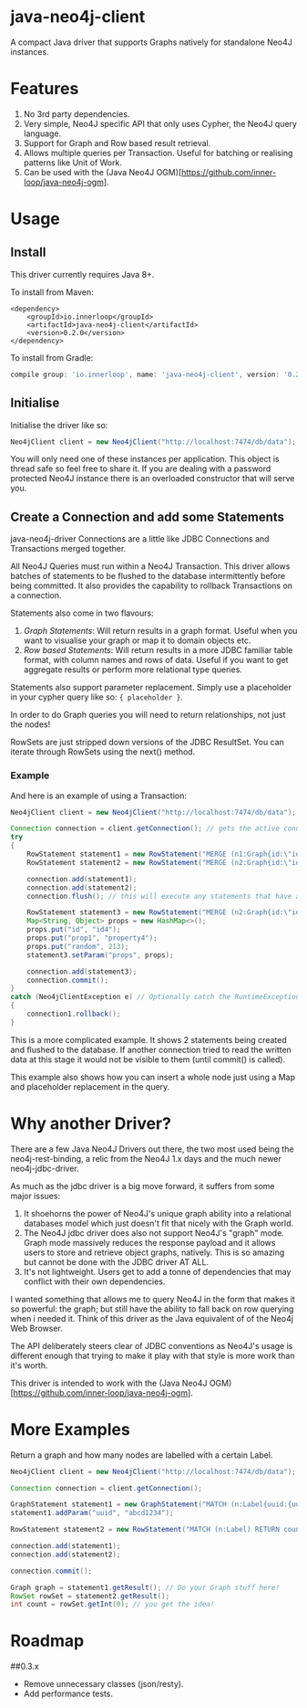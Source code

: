 java-neo4j-client
=================

A compact Java driver that supports Graphs natively for standalone Neo4J instances.

# Features

1. No 3rd party dependencies.
1. Very simple, Neo4J specific API that only uses Cypher, the Neo4J query language.
1. Support for Graph and Row based result retrieval.
1. Allows multiple queries per Transaction. Useful for batching or realising patterns like Unit of Work.
1. Can be used with the (Java Neo4J OGM)[https://github.com/inner-loop/java-neo4j-ogm].

# Usage

## Install

This driver currently requires Java 8+.

To install from Maven:

```maven
<dependency>
    <groupId>io.innerloop</groupId>
    <artifactId>java-neo4j-client</artifactId>
    <version>0.2.0</version>
</dependency>
```

To install from Gradle:

```gradle
compile group: 'io.innerloop', name: 'java-neo4j-client', version: '0.2.0'
```

## Initialise

Initialise the driver like so:

```java
Neo4jClient client = new Neo4jClient("http://localhost:7474/db/data");
```

You will only need one of these instances per application. This object is thread safe so feel free to share it.
If you are dealing with a password protected Neo4J instance there is an overloaded constructor that will serve you.


## Create a Connection and add some Statements

java-neo4j-driver Connections are a little like JDBC Connections and Transactions merged together.

All Neo4J Queries must run within a Neo4J Transaction.  This driver allows batches of statements to be 
flushed to the database intermittently before being committed. It also provides the capability to rollback Transactions
on a connection.

Statements also come in two flavours:

1. _Graph Statements_: Will return results in a graph format. Useful when you want to visualise your graph or map it to
domain objects etc.
1. _Row based Statements_: Will return results in a more JDBC familiar table format, with column names and rows of data.
Useful if you want to get aggregate results or perform more relational type queries.

Statements also support parameter replacement. Simply use a placeholder in your cypher query like so: ```{ placeholder }```.

In order to do Graph queries you will need to return relationships, not just the nodes!

RowSets are just stripped down versions of the JDBC ResultSet. You can iterate through RowSets using the next() method.


### Example

And here is an example of using a Transaction:

```java
Neo4jClient client = new Neo4jClient("http://localhost:7474/db/data");

Connection connection = client.getConnection(); // gets the active connection on this Thread.
try
{
    RowStatement statement1 = new RowStatement("MERGE (n1:Graph{id:\"id1\", prop1:\"property1\"})-[:connectedTo]-(n2:Graph{id:\"id2\", prop1:\"property2\"})");
    RowStatement statement2 = new RowStatement("MERGE (n2:Graph{id:\"id3\", prop1:\"property3\"})");

    connection.add(statement1);
    connection.add(statement2);
    connection.flush(); // this will execute any statements that have already appeared. Writes are isolated to this Transaction as "Read Committed" Isolation.

    RowStatement statement3 = new RowStatement("MERGE (n2:Graph{id:\"id4\"}) SET n2 = {props}");
    Map<String, Object> props = new HashMap<>();
    props.put("id", "id4");
    props.put("prop1", "property4");
    props.put("random", 213);
    statement3.setParam("props", props);

    connection.add(statement3);
    connection.commit();
}
catch (Neo4jClientException e) // Optionally catch the RuntimeException to rollback.
{
    connection1.rollback();
}

```

This is a more complicated example. It shows 2 statements being created and flushed to the database. If another connection
tried to read the written data at this stage it would not be visible to them (until commit() is called).

This example also shows how you can insert a whole node just using a Map and placeholder replacement in the query.


# Why another Driver?

There are a few Java Neo4J Drivers out there, the two most used being the neo4j-rest-binding, a relic from the Neo4J 1.x
days and the much newer neo4j-jdbc-driver.

As much as the jdbc driver is a big move forward, it suffers from some major issues:

1. It shoehorns the power of Neo4J's unique graph ability into a relational databases model which just doesn't fit that
nicely with the Graph world.
1. The Neo4J jdbc driver does also not support Neo4J's "graph" mode. Graph mode massively reduces the response payload and
it allows users to store and retrieve object graphs, natively. This is so amazing but cannot be done with the JDBC driver AT ALL.
1. It's not lightweight. Users get to add a tonne of dependencies that may conflict with their own dependencies.

I wanted something that allows me to query Neo4J in the form that makes it so powerful: the graph; but still have the ability
to fall back on row querying when i needed it. Think of this driver as the Java equivalent of of the Neo4j Web Browser.

The API deliberately steers clear of JDBC conventions as Neo4J's usage is different enough that trying to make it play
with that style is more work than it's worth.

This driver is intended to work with the (Java Neo4J OGM)[https://github.com/inner-loop/java-neo4j-ogm].


# More Examples

Return a graph and how many nodes are labelled with a certain Label.

```java
Neo4jClient client = new Neo4jClient("http://localhost:7474/db/data");

Connection connection = client.getConnection();

GraphStatement statement1 = new GraphStatement("MATCH (n:Label{uuid:{uuid}})-[rels]-() RETURN n, rels")
statement1.addParam("uuid", "abcd1234");

RowStatement statement2 = new RowStatement("MATCH (n:Label) RETURN count(n)")

connection.add(statement1);
connection.add(statement2);

connection.commit();

Graph graph = statement1.getResult(); // Do your Graph stuff here!
RowSet rowSet = statement2.getResult();
int count = rowSet.getInt(0); // you get the idea!
```


# Roadmap

##0.3.x
- Remove unnecessary classes (json/resty).
- Add performance tests.
